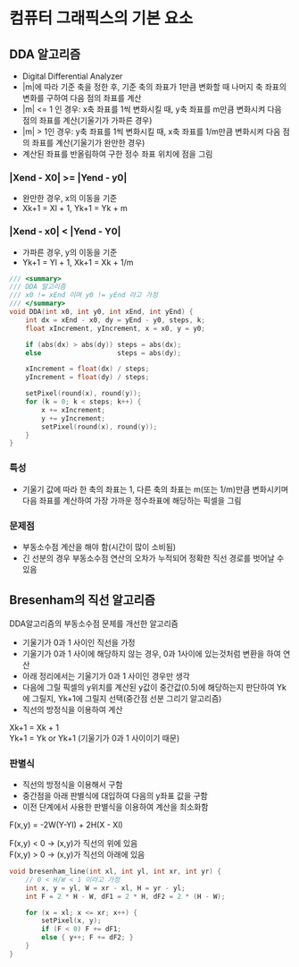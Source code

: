 # 컴퓨터 그래픽스의 기본 요소

## DDA 알고리즘

- Digital Differential Analyzer
- |m|에 따라 기준 축을 정한 후, 기준 축의 좌표가 1만큼 변화할 때 나머지 축 좌표의 변화를 구하여 다음 점의 좌표를 계산
- |m| <= 1 인 경우: x축 좌표를 1씩 변화시킬 때, y축 좌표를 m만큼 변화시켜 다음 점의 좌표를 계산(기울기가 가파른 경우)
- |m| > 1인 경우: y축 좌표를 1씩 변화시킬 때, x축 좌표를 1/m만큼 변화시켜 다음 점의 좌표를 계산(기울기가 완만한 경우)
- 계산된 좌표를 반올림하여 구한 정수 좌표 위치에 점을 그림

### |Xend - X0| >= |Yend - y0| 
- 완만한 경우, x의 이동을 기준
- Xk+1 = Xl + 1, Yk+1 = Yk + m

### |Xend - x0| < |Yend - Y0| 
- 가파른 경우, y의 이동을 기준
- Yk+1 = Yl + 1, Xk+1 = Xk + 1/m

```cpp
/// <summary>
/// DDA 알고리즘
/// x0 != xEnd 이며 y0 != yEnd 라고 가정
/// </summary>
void DDA(int x0, int y0, int xEnd, int yEnd) {
    int dx = xEnd - x0, dy = yEnd - y0, steps, k;
    float xIncrement, yIncrement, x = x0, y = y0;

    if (abs(dx) > abs(dy)) steps = abs(dx);
    else                   steps = abs(dy);

    xIncrement = float(dx) / steps;
    yIncrement = float(dy) / steps;

    setPixel(round(x), round(y));
    for (k = 0; k < steps; k++) {
        x += xIncrement;
        y += yIncrement;
        setPixel(round(x), round(y));
    }
}
```

### 특성

- 기울기 값에 따라 한 축의 좌표는 1, 다른 축의 좌표는 m(또는 1/m)만큼 변화시키며 다음 좌표를 계산하여 가장 가까운 정수좌표에 해당하는 픽셀을 그림

### 문제점

- 부동소수점 계산을 해야 함(시간이 많이 소비됨)
- 긴 선분의 경우 부동소수점 연산의 오차가 누적되어 정확한 직선 경로를 벗어날 수 있음

## Bresenham의 직선 알고리즘

DDA알고리즘의 부동소수점 문제를 개선한 알고리즘

- 기울기가 0과 1 사이인 직선을 가정
- 기울기가 0과 1 사이에 해당하지 않는 경우, 0과 1사이에 있는것처럼 변환을 하여 연산
- 아래 정리에서는 기울기가 0과 1 사이인 경우만 생각
- 다음에 그릴 픽셀의 y위치를 계산된 y값이 중간값(0.5)에 해당하는지 판단하여 Yk에 그릴지, Yk+1에 그릴지 선택(중간점 선분 그리기 알고리즘)
- 직선의 방정식을 이용하여 계산

Xk+1 = Xk + 1<br>
Yk+1 = Yk or Yk+1 (기울기가 0과 1 사이이기 때문)

### 판별식

- 직선의 방정식을 이용해서 구함
- 중간점을 아래 판별식에 대입하여 다음의 y좌표 값을 구함
- 이전 단계에서 사용한 판별식을 이용하여 계산을 최소화함

F(x,y) = -2W(Y-Yl) + 2H(X - Xl)

F(x,y) < 0 -> (x,y)가 직선의 위에 있음<br>
F(x,y) > 0 -> (x,y)가 직선의 아래에 있음

```cpp
void bresenham_line(int xl, int yl, int xr, int yr) {
    // 0 < H/W < 1 이라고 가정
    int x, y = yl, W = xr - xl, H = yr - yl;
    int F = 2 * H - W, dF1 = 2 * H, dF2 = 2 * (H - W);

    for (x = xl; x <= xr; x++) {
        setPixel(x, y);
        if (F < 0) F += dF1;
        else { y++; F += dF2; }
    }
}
```